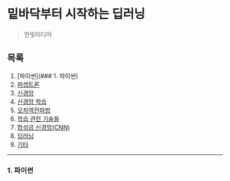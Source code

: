 # 밑바닥부터 시작하는 딥러닝
> 한빛미디어

## 목록

1. [파이썬](### 1. 파이썬) 
2. [퍼셉트론]()
3. [신경망]()
4. [신경망 학습]()
5. [오차역전파법]()
6. [학습 관련 기술들]()
7. [합성곱 신경망(CNN)]()
8. [딥러닝]()
9. [기타]()

***

### 1. 파이썬


